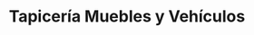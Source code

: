 ---
title: "Tapicería Muebles y Vehículos"
url: /san-miguel/tapiceria-muebles-y-vehiculos/
shop: Textil
---